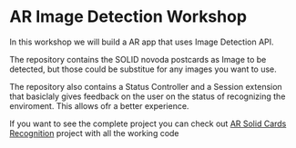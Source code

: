 # AR Image Detection Workshop 

In this workshop we will build a AR app that uses Image Detection API. 

The repository contains the SOLID novoda postcards as Image to be detected, but those could be substitue for any images you want to use. 

The repository also contains a Status Controller and a Session extension that basiclaly gives feedback on the user on the status of recognizing the enviroment. This allows ofr a better experience. 

If you want to see the complete project you can check out [AR Solid Cards Recognition](https://github.com/novoda/ios-demos/tree/mvvm-example/ARSolidCardsRecognition) project with all the working code
